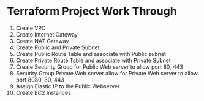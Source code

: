 # Terraform Project Work Through 
1. Create VPC
2. Create Internet Gateway 
3. Create NAT Gateway
4. Create Public and Private Subnet 
5. Create Public Route Table and associate with Public subnet
6. Create Private Route Table and associate with Private Subnet
7. Create Security Group for Public Web server to allow port 80, 443
8. Security Group Private Web server allow for Private Web server to allow port 8080, 80, 443
9. Assign Elastic IP to the Public Webserver
10. Create EC2 Instances